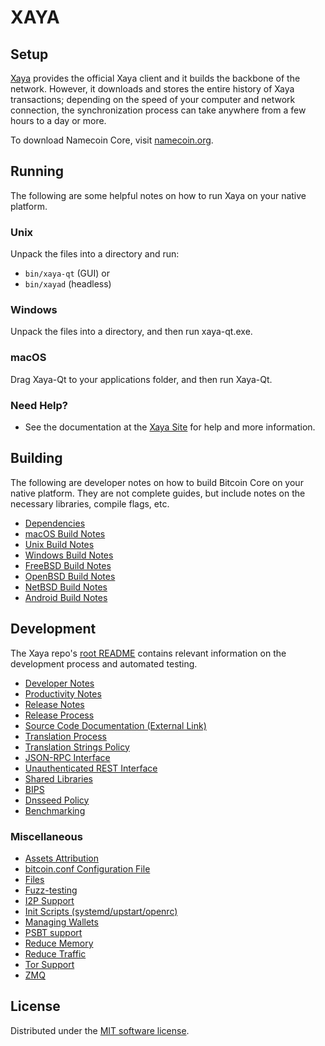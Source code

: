 XAYA
====

Setup
---------------------
[Xaya](https://xaya.io/) provides the official Xaya client and it builds the backbone of the network. However, it downloads and stores the entire history of Xaya transactions; depending on the speed of your computer and network connection, the synchronization process can take anywhere from a few hours to a day or more.

To download Namecoin Core, visit [namecoin.org](https://namecoin.org/download/).

Running
---------------------
The following are some helpful notes on how to run Xaya on your native platform.

### Unix

Unpack the files into a directory and run:

- `bin/xaya-qt` (GUI) or
- `bin/xayad` (headless)

### Windows

Unpack the files into a directory, and then run xaya-qt.exe.

### macOS

Drag Xaya-Qt to your applications folder, and then run Xaya-Qt.

### Need Help?

* See the documentation at the [Xaya Site](https://xaya.io)
for help and more information.

Building
---------------------
The following are developer notes on how to build Bitcoin Core on your native platform. They are not complete guides, but include notes on the necessary libraries, compile flags, etc.

- [Dependencies](dependencies.md)
- [macOS Build Notes](build-osx.md)
- [Unix Build Notes](build-unix.md)
- [Windows Build Notes](build-windows.md)
- [FreeBSD Build Notes](build-freebsd.md)
- [OpenBSD Build Notes](build-openbsd.md)
- [NetBSD Build Notes](build-netbsd.md)
- [Android Build Notes](build-android.md)

Development
---------------------
The Xaya repo's [root README](https://github.com/xaya/xaya/blob/master/README.md) contains relevant information on the development process and automated testing.

- [Developer Notes](developer-notes.md)
- [Productivity Notes](productivity.md)
- [Release Notes](release-notes.md)
- [Release Process](release-process.md)
- [Source Code Documentation (External Link)](https://doxygen.bitcoincore.org/)
- [Translation Process](translation_process.md)
- [Translation Strings Policy](translation_strings_policy.md)
- [JSON-RPC Interface](JSON-RPC-interface.md)
- [Unauthenticated REST Interface](REST-interface.md)
- [Shared Libraries](shared-libraries.md)
- [BIPS](bips.md)
- [Dnsseed Policy](dnsseed-policy.md)
- [Benchmarking](benchmarking.md)

### Miscellaneous
- [Assets Attribution](assets-attribution.md)
- [bitcoin.conf Configuration File](bitcoin-conf.md)
- [Files](files.md)
- [Fuzz-testing](fuzzing.md)
- [I2P Support](i2p.md)
- [Init Scripts (systemd/upstart/openrc)](init.md)
- [Managing Wallets](managing-wallets.md)
- [PSBT support](psbt.md)
- [Reduce Memory](reduce-memory.md)
- [Reduce Traffic](reduce-traffic.md)
- [Tor Support](tor.md)
- [ZMQ](zmq.md)

License
---------------------
Distributed under the [MIT software license](/COPYING).
